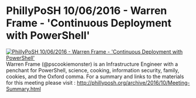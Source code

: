 # PhillyPoSH 10/06/2016 - Warren Frame - 'Continuous Deployment with PowerShell'

[![PhillyPoSH 10/06/2016 - Warren Frame - 'Continuous Deployment with PowerShell'](https://i3.ytimg.com/vi/jKLf1KjYhTM/hqdefault.jpg "PhillyPoSH 10/06/2016 - Warren Frame - 'Continuous Deployment with PowerShell'")](https://www.youtube.com/watch?v=jKLf1KjYhTM)
Warren Frame (@pscookiemonster) is an Infrastructure Engineer with a penchant for PowerShell, science, cooking, information security, family, cookies, and the Oxford comma.
For a summary and links to the materials for this meeting please visit : http://phillyposh.org/archive/2016/10/Meeting-Summary.html


